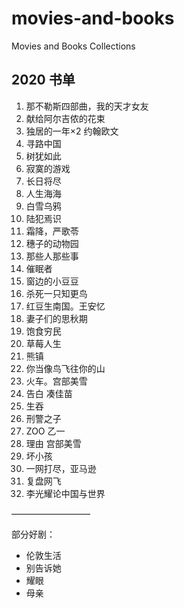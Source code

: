 # movies-and-books
Movies and Books Collections

## 2020 书单

1. 那不勒斯四部曲，我的天才女友
2. 献给阿尔吉侬的花束
3. 独居的一年×2 约翰欧文
4. 寻路中国
5. 树犹如此
6. 寂寞的游戏
7. 长日将尽
8. 人生海海
9. 白雪乌鸦
10. 陆犯焉识
11. 霜降，严歌苓
12. 穗子的动物园
13. 那些人那些事 
14. 催眠者
15. 窗边的小豆豆
16. 杀死一只知更鸟
17. 红豆生南国。王安忆
18. 妻子们的思秋期
19. 饱食穷民
20. 草莓人生
21. 熊镇
22. 你当像鸟飞往你的山
23. 火车。宫部美雪
24. 告白 凑佳苗
25. 生吞
26. 刑警之子
27. ZOO 乙一 
28. 理由 宫部美雪
29. 坏小孩
30. 一网打尽，亚马逊
31. 复盘网飞
32. 李光耀论中国与世界

—————————

部分好剧：
- 伦敦生活
- 别告诉她
- 耀眼
- 母亲
